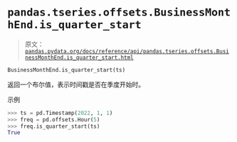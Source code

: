 # `pandas.tseries.offsets.BusinessMonthEnd.is_quarter_start`

> 原文：[`pandas.pydata.org/docs/reference/api/pandas.tseries.offsets.BusinessMonthEnd.is_quarter_start.html`](https://pandas.pydata.org/docs/reference/api/pandas.tseries.offsets.BusinessMonthEnd.is_quarter_start.html)

```py
BusinessMonthEnd.is_quarter_start(ts)
```

返回一个布尔值，表示时间戳是否在季度开始时。

示例

```py
>>> ts = pd.Timestamp(2022, 1, 1)
>>> freq = pd.offsets.Hour(5)
>>> freq.is_quarter_start(ts)
True 
```
